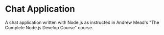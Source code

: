 # Chat Application

A chat application written with Node.js as instructed in Andrew Mead's "The Complete Node.js Develop Course" course.
